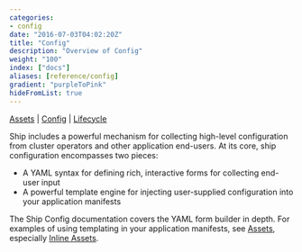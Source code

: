 ```yaml
---
categories:
- config
date: "2016-07-03T04:02:20Z"
title: "Config"
description: "Overview of Config"
weight: "100"
index: ["docs"]
aliases: [reference/config]
gradient: "purpleToPink"
hideFromList: true
---
```


[Assets](/reference/assets/overview) | [Config](/reference/config/overview) | [Lifecycle](/reference/lifecycle/overview)

Ship includes a powerful mechanism for collecting high-level configuration from cluster operators and other application end-users. At its core, ship configuration encompasses two pieces:

- A YAML syntax for defining rich, interactive forms for collecting end-user input
- A powerful template engine for injecting user-supplied configuration into your application manifests


The Ship Config documentation covers the YAML form builder in depth. For examples of using templating in your application manifests, see [Assets](/reference/assets/overview), especially [Inline Assets](/reference/assets/inline).
